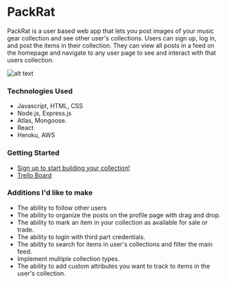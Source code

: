 # PackRat

PackRat is a user based web app that lets you post images of your music gear collection and see other user's collections. Users can sign up, log in, and post the items in their collection. They can view all posts in a feed on the homepage and navigate to any user page to see and interact with that users collection. 

![alt text](https://i.imgur.com/9SNDgSb.jpg)
### Technologies Used
- Javascript, HTML, CSS
- Node.js, Express.js
- Atlas, Mongoose.
- React
- Heroku, AWS
### Getting Started
- [Sign up to start building your collection!](https://pack-rat.herokuapp.com/)
- [Trello Board](https://trello.com/b/dvQFRrwm/packrat)
### Additions I'd like to make
- The ability to follow other users
- The ability to organize the posts on the profile page with drag and drop. 
- The ability to mark an item in your collection as available for sale or trade. 
- The ability to login with third part credentials. 
- The ability to search for items in user's collections and filter the main feed. 
- Implement multiple collection types.
- The ability to add custom attributes you want to track to items in the user's collection.


